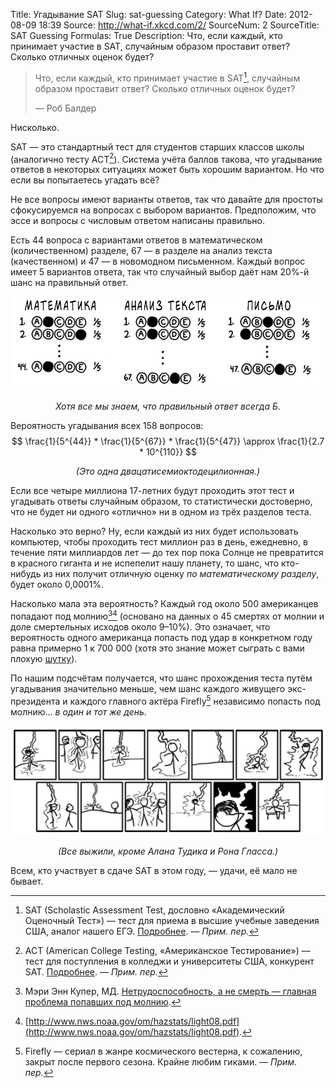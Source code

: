 Title: Угадывание SAT
Slug: sat-guessing
Category: What If?
Date: 2012-08-09 18:39
Source: http://what-if.xkcd.com/2/
SourceNum: 2
SourceTitle: SAT Guessing
Formulas: True
Description: Что, если каждый, кто принимает участие в SAT, случайным образом проставит ответ? Сколько отличных оценок будет?

> Что, если каждый, кто принимает участие в SAT[^1], случайным образом проставит ответ? Сколько отличных оценок будет?
>
> — Роб Балдер

Нисколько.

SAT — это стандартный тест для студентов старших классов школы (аналогично тесту ACT[^2]). Система учёта баллов такова, что угадывание ответов в некоторых ситуациях может быть хорошим вариантом. Но что если вы попытаетесь угадать всё?

Не все вопросы имеют варианты ответов, так что давайте для простоты сфокусируемся на вопросах с выбором вариантов. Предположим, что эссе и вопросы с числовым ответом написаны правильно.

Есть 44 вопроса с вариантами ответов в математическом (количественном) разделе, 67 — в разделе на анализ текста (качественном) и 47 — в новомодном письменном. Каждый вопрос имеет 5 вариантов ответа, так что случайный выбор даёт нам 20%-й шанс на правильный ответ.

![](/uploads/002-sat-guessing/sat_guessing_01_ru.png "Кругляшки с вариантами ответов.")
_<center>Хотя все мы знаем, что правильный ответ всегда Б.</center>_

Вероятность угадывания всех 158 вопросов:
$$ \frac{1}{5^{44}} * \frac{1}{5^{67}} * \frac{1}{5^{47}} \approx \frac{1}{2.7 * 10^{110}} $$
_<center>(Это одна двацатисемиоктодецилионная.)</center>_

Если все четыре миллиона 17-летних будут проходить этот тест и угадывать ответы случайным образом, то статистически достоверно, что не будет ни одного «отлично» ни в одном из трёх разделов теста.

Насколько это верно? Ну, если каждый из них будет использовать компьютер, чтобы проходить тест миллион раз в день, ежедневно, в течение пяти миллиардов лет — до тех пор пока Солнце не превратится в красного гиганта и не испепелит нашу планету, то шанс, что кто-нибудь из них получит отличную оценку _по математическому разделу_, будет около 0,0001%.

Насколько мала эта вероятность? Каждый год около 500 американцев попадают под молнию[^3][^4] (основано на данных о 45 смертях от молнии и доле смертельных исходов около 9–10%). Это означает, что вероятность одного американца попасть под удар в конкретном году равна примерно 1 к 700 000 (хотя это знание может сыграть с вами плохую [шутку](http://xkcd.com/795/)).

По нашим подсчётам получается, что шанс прохождения теста путём угадывания значительно меньше, чем шанс каждого живущего экс-президента и каждого главного актёра Firefly[^5] независимо попасть под молнию… _в один и тот же день_.

![](/uploads/002-sat-guessing/sat_guessing_02_ru.png "Бьющие молнии.")
_<center>(Все выжили, кроме Алана Тудика и Рона Гласса.)</center>_

Всем, кто участвует в сдаче SAT в этом году, — удачи, её мало не бывает.

[^1]: SAT (Scholastic Assessment Test, дословно «Академический Оценочный Тест») — тест для приема в высшие учебные заведения США, аналог нашего ЕГЭ. [Подробнее](http://ru.wikipedia.org/wiki/SAT). — *Прим. пер.*
[^2]: ACT (American College Testing, «Американское Тестирование») — тест для поступления в колледжи и университеты США, конкурент SAT. [Подробнее](http://ru.wikipedia.org/wiki/ACT). — *Прим. пер.*
[^3]: Мэри Энн Купер, МД. [Нетрудоспособность, а не смерть — главная проблема попавших под молнию](http://www.uic.edu/labs/lightninginjury/Disability.pdf).
[^4]: [http://www.nws.noaa.gov/om/hazstats/light08.pdf](http://www.nws.noaa.gov/om/hazstats/light08.pdf).
[^5]: Firefly — сериал в жанре космического вестерна, к сожалению, закрыт после первого сезона. Крайне любим гиками. — *Прим. пер.*
